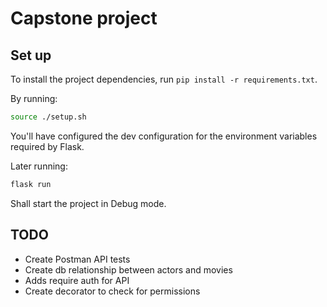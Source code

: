 # Capstone project

## Set up

To install the project dependencies, run `pip install -r requirements.txt`.

By running:

```bash
source ./setup.sh
```

You'll have configured the dev configuration for the environment variables required by Flask.

Later running:

```bash
flask run
```

Shall start the project in Debug mode.

## TODO

- Create Postman API tests
- Create db relationship between actors and movies
- Adds require auth for API
- Create decorator to check for permissions